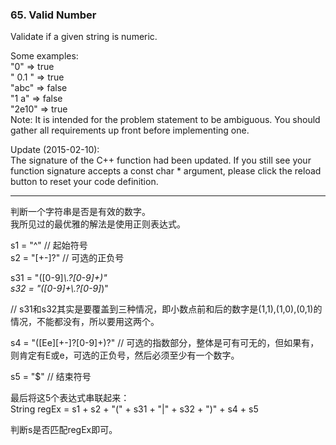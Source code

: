 ### 65. Valid Number

Validate if a given string is numeric.

Some examples:    
"0" => true    
" 0.1 " => true    
"abc" => false    
"1 a" => false    
"2e10" => true    
Note: It is intended for the problem statement to be ambiguous. You should gather all requirements up front before implementing one.    

Update (2015-02-10):    
The signature of the C++ function had been updated. If you still see your function signature accepts a const char * argument, please click the reload button  to reset your code definition.

* * *

判断一个字符串是否是有效的数字。    
我所见过的最优雅的解法是使用正则表达式。    

s1 = "^"	// 起始符号    
s2 = "[+-]?"	// 可选的正负号 
   
s31 = "([0-9]*\\.?[0-9]+)"    
s32 = "([0-9]+\\.?[0-9]*)"    

// s31和s32其实是要覆盖到三种情况，即小数点前和后的数字是(1,1),(1,0),(0,1)的情况，不能都没有，所以要用这两个。    

s4 = "([Ee][+-]?[0-9]+)?"	// 可选的指数部分，整体是可有可无的，但如果有，则肯定有E或e，可选的正负号，然后必须至少有一个数字。    

s5 = "$"	// 结束符号

最后将这5个表达式串联起来：    
String regEx = s1 + s2 + "(" + s31 + "|" + s32 + ")" + s4 + s5

判断s是否匹配regEx即可。    



